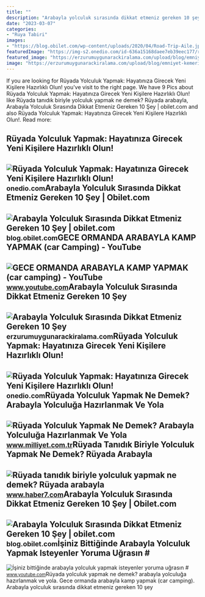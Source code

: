```yaml
---
title: ""
description: "Arabayla yolculuk sırasında dikkat etmeniz gereken 10 şey"
date: "2023-03-07"
categories:
- "Ruya Tabiri"
images:
- "https://blog.obilet.com/wp-content/uploads/2020/04/Road-Trip-Aile.jpg"
featuredImage: "https://img-s2.onedio.com/id-636a15168daee7eb39eec177/rev-0/w-900/h-514/f-jpg/s-dbb5708f4421b28f60950f773dab00bb948dc83e.jpg"
featured_image: "https://erzurumuygunarackiralama.com/upload/blog/emniyet-kemeri.jpg"
image: "https://erzurumuygunarackiralama.com/upload/blog/emniyet-kemeri.jpg"
---
```


If you are looking for Rüyada Yolculuk Yapmak: Hayatınıza Girecek Yeni Kişilere Hazırlıklı Olun! you've visit to the right page. We have 9 Pics about Rüyada Yolculuk Yapmak: Hayatınıza Girecek Yeni Kişilere Hazırlıklı Olun! like Rüyada tanıdık biriyle yolculuk yapmak ne demek? Rüyada arabayla, Arabayla Yolculuk Sırasında Dikkat Etmeniz Gereken 10 Şey | obilet.com and also Rüyada Yolculuk Yapmak: Hayatınıza Girecek Yeni Kişilere Hazırlıklı Olun!. Read more:

Rüyada Yolculuk Yapmak: Hayatınıza Girecek Yeni Kişilere Hazırlıklı Olun!
-------------------------------------------------------------------------

 ![Rüyada Yolculuk Yapmak: Hayatınıza Girecek Yeni Kişilere Hazırlıklı Olun!](https://img-s1.onedio.com/id-637259ff22a306f612bcc14e/rev-0/w-600/h-313/f-jpg/s-34b5c69d853cd3c6f8ce24abefe29bc24f762146.jpg) <small>onedio.com</small>Arabayla Yolculuk Sırasında Dikkat Etmeniz Gereken 10 Şey | Obilet.com
----------------------------------------------------------------------

 ![Arabayla Yolculuk Sırasında Dikkat Etmeniz Gereken 10 Şey | obilet.com](https://blog.obilet.com/wp-content/uploads/2020/04/Road-Trip-Aile.jpg) <small>blog.obilet.com</small>GECE ORMANDA ARABAYLA KAMP YAPMAK (car Camping) - YouTube
---------------------------------------------------------

 ![GECE ORMANDA ARABAYLA KAMP YAPMAK (car camping) - YouTube](https://i.ytimg.com/vi/wBQpGhlPMWs/maxresdefault.jpg) <small>www.youtube.com</small>Arabayla Yolculuk Sırasında Dikkat Etmeniz Gereken 10 Şey
---------------------------------------------------------

 ![Arabayla Yolculuk Sırasında Dikkat Etmeniz Gereken 10 Şey](https://erzurumuygunarackiralama.com/upload/blog/emniyet-kemeri.jpg) <small>erzurumuygunarackiralama.com</small>Rüyada Yolculuk Yapmak: Hayatınıza Girecek Yeni Kişilere Hazırlıklı Olun!
-------------------------------------------------------------------------

 ![Rüyada Yolculuk Yapmak: Hayatınıza Girecek Yeni Kişilere Hazırlıklı Olun!](https://img-s2.onedio.com/id-636a15168daee7eb39eec177/rev-0/w-900/h-514/f-jpg/s-dbb5708f4421b28f60950f773dab00bb948dc83e.jpg) <small>onedio.com</small>Rüyada Yolculuk Yapmak Ne Demek? Arabayla Yolculuğa Hazırlanmak Ve Yola
-----------------------------------------------------------------------

 ![Rüyada Yolculuk Yapmak Ne Demek? Arabayla Yolculuğa Hazırlanmak Ve Yola](https://image.milimaj.com/i/milliyet/75/0x0/5f443eeb55427f1a14b01da8.jpg) <small>www.milliyet.com.tr</small>Rüyada Tanıdık Biriyle Yolculuk Yapmak Ne Demek? Rüyada Arabayla
----------------------------------------------------------------

 ![Rüyada tanıdık biriyle yolculuk yapmak ne demek? Rüyada arabayla](https://i12.haber7.net/haber/haber7/photos/2021/24/ruyada_yolculuk_yapmak_ne_demek_ruyada_arabayla_yolculuk_yapmak_1623678631_4927.jpg) <small>www.haber7.com</small>Arabayla Yolculuk Sırasında Dikkat Etmeniz Gereken 10 Şey | Obilet.com
----------------------------------------------------------------------

 ![Arabayla Yolculuk Sırasında Dikkat Etmeniz Gereken 10 Şey | obilet.com](https://blog.obilet.com/wp-content/uploads/2021/02/Arabayla-Yolculuk-scaled.jpeg) <small>blog.obilet.com</small>İşiniz Bittiğinde Arabayla Yolculuk Yapmak Isteyenler Yoruma Uğrasın #
----------------------------------------------------------------------

 ![İşiniz bittiğinde arabayla yolculuk yapmak isteyenler yoruma uğrasın #](https://i.ytimg.com/vi/sLzbbc2E9Ps/hq2.jpg?sqp=-oaymwEoCOADEOgC8quKqQMcGADwAQH4AYwCgALgA4oCDAgAEAEYZSBeKFowDw==&rs=AOn4CLCh0J7Qz_PzOhnEH6rOIfvHT72w8g) <small>www.youtube.com</small>Rüyada yolculuk yapmak ne demek? arabayla yolculuğa hazırlanmak ve yola. Gece ormanda arabayla kamp yapmak (car camping). Arabayla yolculuk sırasında dikkat etmeniz gereken 10 şey
